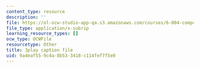 ```yaml
---
content_type: resource
description: ''
file: https://ol-ocw-studio-app-qa.s3.amazonaws.com/courses/6-004-computation-structures-spring-2017/9a4eaf559c4a8b533418c114fef7f5e0_UW9k06c63ts.srt
file_type: application/x-subrip
learning_resource_types: []
ocw_type: OCWFile
resourcetype: Other
title: 3play caption file
uid: 9a4eaf55-9c4a-8b53-3418-c114fef7f5e0
---
```

